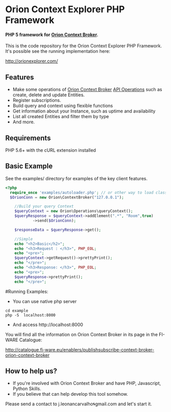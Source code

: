 Orion Context Explorer PHP Framework
=============================
#### PHP 5 framework for [Orion Context Broker](https://github.com/telefonicaid/fiware-orion).

This is the code repository for the Orion Context Explorer PHP Framework.
It's possible see the running implementation here:

http://orionexplorer.com/

## Features
- Make some operations of [Orion Context Broker](https://github.com/telefonicaid/fiware-orion) [API Operations](https://docs.google.com/spreadsheet/ccc?key=0Aj_S9VF3rt5DdEhqZHlBaGVURmhZRDY3aDRBdlpHS3c#gid=0)  such as create, delete and update Entities.
- Register subscriptions.
- Build query and context using flexible functions
- Get information about your Instance, such as uptime and availability
- List all created Entities and filter them by type
- And more.



## Requirements

PHP 5.6+ with the cURL extension installed



## Basic Example ##
See the examples/ directory for examples of the key client features.
```PHP
<?php
  require_once 'examples/autoloader.php'; // or other way to load classes
  $OrionConn = new Orion\ContextBroker("127.0.0.1");

    //Build your query Context
    $queryContext = new Orion\Operations\queryContext();
    $queryResponse = $queryContext->addElement(".*", "Room",true)
            ->send($OrionConn);

    $responseData = $queryResponse->get();

    //Simple
    echo "<h2>Basic</h2>";
    echo "<h3>Request : </h3>", PHP_EOL;
    echo "<pre>";
    $queryContext->getRequest()->prettyPrint();
    echo "</pre>";
    echo "<h3>Response: </h3>", PHP_EOL;
    echo "<pre>";
    $queryResponse->prettyPrint();
    echo "</pre>";
```

#Running Examples:
- You can use native php server 
```
cd example
php -S  localhost:8000
```
- And access http://localhost:8000


You will find all the information on Orion Context Broker in its page in the FI-WARE Catalogue:

http://catalogue.fi-ware.eu/enablers/publishsubscribe-context-broker-orion-context-broker




## How to help us?
- If you're involved with Orion Context Broker and have PHP, Javascript, Python Skills.
- If you believe that can help develop this tool somehow.

Please send a contact to j.leonancarvalho:cyclone:gmail.com and let's start it.

